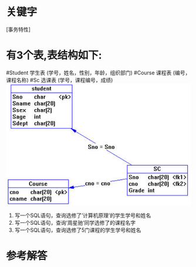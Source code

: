 # 关键字

[事务特性]

# 有3个表,表结构如下:
#Student 学生表 (学号，姓名，性别，年龄，组织部门) 
#Course 课程表 (编号，课程名称) 
#Sc 选课表 (学号，课程编号，成绩) 
![](/assets/picture18.png)
1. 写一个SQL语句，查询选修了’计算机原理’的学生学号和姓名
2. 写一个SQL语句，查询’周星驰’同学选修了的课程名字
3. 写一个SQL语句，查询选修了5门课程的学生学号和姓名


# 参考解答



